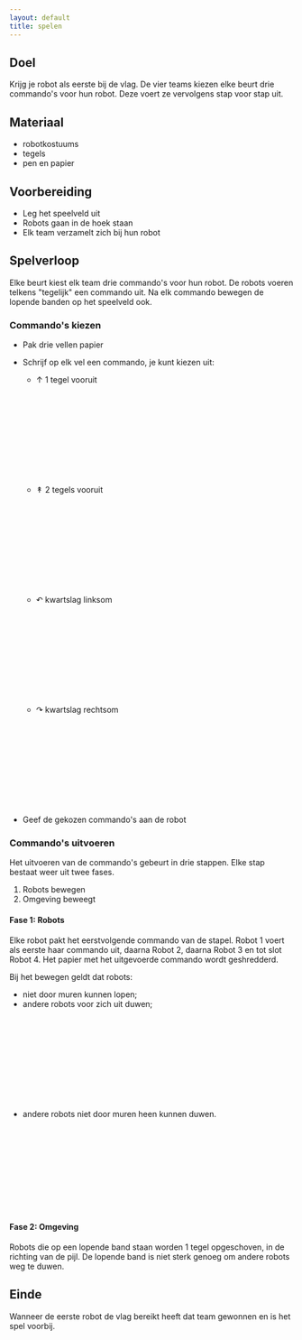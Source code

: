 ```yaml
---
layout: default
title: spelen
---
```


## Doel
Krijg je robot als eerste bij de vlag.
De vier teams kiezen elke beurt drie commando's voor hun robot.
Deze voert ze vervolgens stap voor stap uit.

## Materiaal

* robotkostuums
* tegels
* pen en papier

## Voorbereiding

* Leg het speelveld uit
* Robots gaan in de hoek staan
* Elk team verzamelt zich bij hun robot

## Spelverloop

Elke beurt kiest elk team drie commando's voor hun robot.
De robots voeren telkens "tegelijk" een commando uit.
Na elk commando bewegen de lopende banden op het speelveld ook.

### Commando's kiezen

* Pak drie vellen papier
* Schrijf op elk vel een commando, je kunt kiezen uit:
    * ↑ 1 tegel vooruit

    <svg class="example" x-grid="-,-,-,-" x-robot-1="0,0,EAST 1,0,EAST"></svg>

    * ↟ 2 tegels vooruit

    <svg class="example" x-grid="-,-,-,-" x-robot-1="0,0,EAST 2,0,EAST"></svg>

    * ↶ kwartslag linksom

    <svg class="example" x-grid="-,-,-,-" x-robot-1="0,0,EAST 0,0,NORTH"></svg>

    * ↷ kwartslag rechtsom

    <svg class="example" x-grid="-,-,-,-" x-robot-1="0,0,EAST 0,0,SOUTH"></svg>

* Geef de gekozen commando's aan de robot

### Commando's uitvoeren

Het uitvoeren van de commando's gebeurt in drie stappen.
Elke stap bestaat weer uit twee fases.

1. Robots bewegen
2. Omgeving beweegt

#### Fase 1: Robots
Elke robot pakt het eerstvolgende commando van de stapel.
Robot 1 voert als eerste haar commando uit,
daarna Robot 2, daarna Robot 3 en tot slot Robot 4.
Het papier met het uitgevoerde commando wordt geshredderd.

Bij het bewegen geldt dat robots:

* niet door muren kunnen lopen;
* andere robots voor zich uit duwen;

<svg class="example" x-grid="-,-,-,-" x-robot-1="0,0,EAST 1,0,EAST 2,0,EAST" x-robot-2="2,0,NORTH 2,0,NORTH 3,0,NORTH"></svg>

* andere robots niet door muren heen kunnen duwen.

<svg class="example" x-grid="-,-,-,-" x-robot-1="0,0,EAST 1,0,EAST 1,0,EAST" x-robot-2="2,0,NORTH 2,0,NORTH 2,0,NORTH"></svg>


#### Fase 2: Omgeving
Robots die op een lopende band staan worden 1 tegel opgeschoven,
in de richting van de pijl.
De lopende band is niet sterk genoeg om andere robots weg te duwen.

## Einde
Wanneer de eerste robot de vlag bereikt heeft dat team gewonnen en is het spel voorbij.